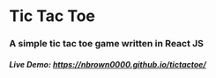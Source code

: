 # Tic Tac Toe
### A simple tic tac toe game written in React JS
##### Live Demo: https://nbrown0000.github.io/tictactoe/


